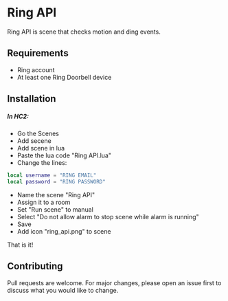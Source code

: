 # Ring API
Ring API is scene that checks motion and ding events.

## Requirements
- Ring account
- At least one Ring Doorbell device

## Installation
##### In HC2:
- Go the Scenes
- Add secene
- Add scene in lua
- Paste the lua code "Ring API.lua"
- Change the lines:
```lua
local username = "RING EMAIL"
local password = "RING PASSWORD"
```
- Name the scene "Ring API"
- Assign it to a room
- Set "Run scene" to manual
- Select "Do not allow alarm to stop scene while alarm is running" 
- Save
- Add icon "ring_api.png" to scene

That is it!

## Contributing
Pull requests are welcome. For major changes, please open an issue first to discuss what you would like to change.
